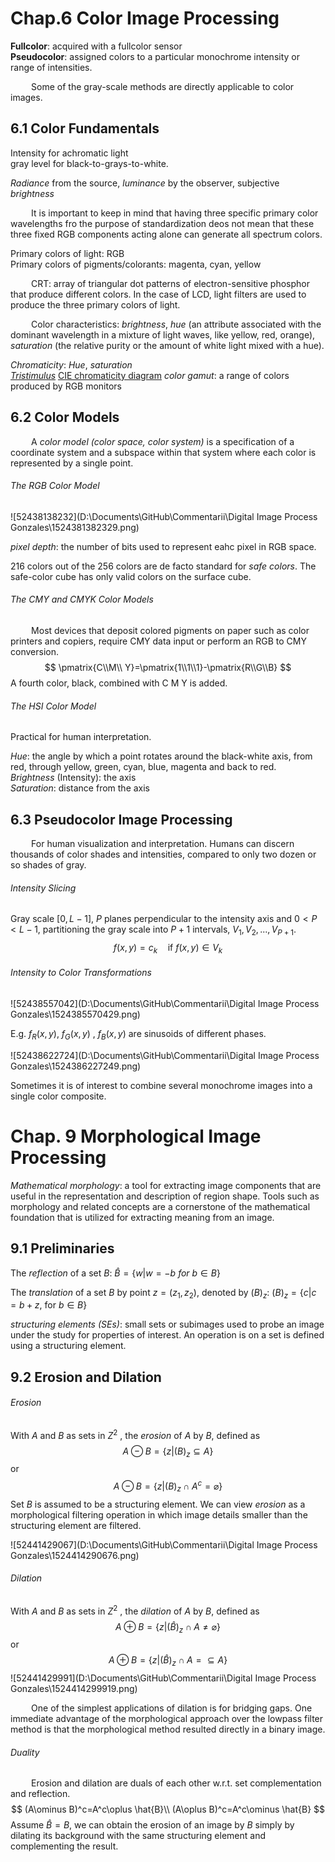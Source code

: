 

# Chap.6 Color Image Processing

__Fullcolor__: acquired with a fullcolor sensor  
__Pseudocolor__: assigned colors to a particular monochrome intensity or range of intensities. 

$\quad\quad$Some of the gray-scale methods are directly applicable to color images.

## 6.1 Color Fundamentals

Intensity for achromatic light  
gray level for black-to-grays-to-white.

_Radiance_ from the source, _luminance_ by the observer, subjective _brightness_

$\quad\quad$It is important to keep in mind that having three specific primary color wavelengths fro the purpose of standardization deos not mean that these three fixed RGB components acting alone can generate all spectrum colors.

Primary colors of light: RGB  
Primary colors of pigments/colorants: magenta, cyan, yellow

$\quad\quad$CRT: array of triangular dot patterns of electron-sensitive phosphor that produce different colors.  In the case of LCD, light filters are used to produce the three primary colors of light.

$\quad\quad$Color characteristics: _brightness_, _hue_ (an attribute associated with the dominant wavelength in a mixture of light waves, like yellow, red, orange), _saturation_ (the relative purity or the amount of white light mixed with a hue).

_Chromaticity_: _Hue_, _saturation_  
[_Tristimulus_](https://en.wikipedia.org/wiki/CIE_1931_color_space#Tristimulus_values)
[CIE chromaticity diagram](https://en.wikipedia.org/wiki/CIE_1931_color_space#CIE_xy_chromaticity_diagram_and_the_CIE_xyY_color_space) 
_color gamut_: a range of colors produced by RGB monitors

## 6.2 Color Models

$\quad\quad$A _color model (color space, color system)_ is a specification of a coordinate system and a subspace within that system where each color is represented by a single point.

###### The RGB Color Model

![52438138232](D:\Documents\GitHub\Commentarii\Digital Image Process Gonzales\1524381382329.png)

_pixel depth_: the number of bits used to represent eahc pixel in RGB space.

216 colors out of the 256 colors are de facto standard for _safe colors_. The safe-color cube has only valid colors on the surface cube.

###### The CMY and CMYK Color Models

$\quad\quad$Most devices that deposit colored pigments on paper such as color printers and copiers, require CMY data input or perform an RGB to CMY conversion.
$$
\pmatrix{C\\M\\ Y}=\pmatrix{1\\1\\1}-\pmatrix{R\\G\\B}
$$
A fourth color, black, combined with C M Y is added.

###### The HSI Color Model

Practical for human interpretation.

_Hue_: the angle by which a point rotates around the black-white axis, from red, through yellow, green, cyan, blue, magenta and back to red.  
_Brightness_ (Intensity): the axis  
_Saturation_: distance from the axis

## 6.3 Pseudocolor Image Processing

$\quad\quad$For human visualization and interpretation. Humans can discern thousands of color shades and intensities, compared to only two dozen or so shades of gray.

###### Intensity Slicing

Gray scale $[0,L-1]$, $P$ planes perpendicular to the intensity axis and $0<P<L-1$, partitioning the gray scale into $P+1$ intervals, $V_1, V_2,...,V_{P+1}$. 
$$
f(x,y)=c_k \quad \text{if}\ f(x,y)\in V_k
$$

###### Intensity to Color Transformations

![52438557042](D:\Documents\GitHub\Commentarii\Digital Image Process Gonzales\1524385570429.png)

E.g. $f_R(x,y)$, $f_G(x,y)$ , $f_B(x,y)$ are sinusoids of different phases.

![52438622724](D:\Documents\GitHub\Commentarii\Digital Image Process Gonzales\1524386227249.png)

Sometimes it is of interest to combine several monochrome images into a single color composite.

# Chap. 9 Morphological Image Processing

_Mathematical morphology_: a tool for extracting image components that are useful in the representation and description of region shape. Tools such as morphology and related concepts are a cornerstone of the mathematical foundation that is utilized for extracting meaning from an image.

## 9.1 Preliminaries

The _reflection_ of a set $B$: $\hat{B}=\{w|w=-b\ for\ b\in B\}$

The _translation_ of a set $B$ by point $z=(z_1,z_2)$, denoted by $(B)_z$: $(B)_z=\{c|c=b+z,\ \text{for}\ b\in B\}$

_structuring elements (SEs)_: small sets or subimages used to probe an image under the study for properties of interest. An operation is on a set is defined using a structuring element.

## 9.2 Erosion and Dilation

###### Erosion

With $A$ and $B$ as sets in $Z^2$ , the _erosion_ of $A$ by $B$, defined as
$$
A\ominus B=\{z|(B)_z\subseteq A\}
$$
or
$$
A\ominus B=\{z|(B)_z\cap A^c=\varnothing \}
$$
Set $B$ is assumed to be a structuring element. We can view _erosion_ as a morphological filtering operation in which image details smaller than the structuring element are filtered.

![52441429067](D:\Documents\GitHub\Commentarii\Digital Image Process Gonzales\1524414290676.png)

###### Dilation

With $A$ and $B$ as sets in $Z^2$ , the _dilation_ of $A$ by $B$, defined as
$$
A\oplus B=\{z|(\hat{B})_z\cap A\neq\varnothing\}
$$
or
$$
A\oplus B=\{z|(\hat{B})_z\cap A=\subseteq A \}
$$
![52441429991](D:\Documents\GitHub\Commentarii\Digital Image Process Gonzales\1524414299919.png)

$\quad\quad$One of the simplest applications of dilation is for bridging gaps. One immediate advantage of the morphological approach over the lowpass filter method is that the morphological method resulted directly in a binary image.

###### Duality

$\quad\quad$Erosion and dilation are duals of each other w.r.t. set complementation and reflection.
$$
(A\ominus B)^c=A^c\oplus \hat{B}\\
(A\oplus B)^c=A^c\ominus \hat{B}
$$
Assume $\hat{B}=B$, we can obtain the erosion of an image by $B$ simply by dilating its background with the same structuring element and complementing the result.